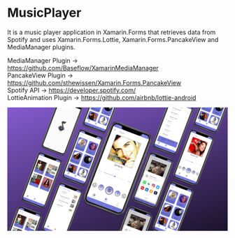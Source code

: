 # MusicPlayer
It is a music player application in Xamarin.Forms that retrieves data from Spotify and uses Xamarin.Forms.Lottie, Xamarin.Forms.PancakeView and MediaManager plugins.

MediaManager Plugin -> https://github.com/Baseflow/XamarinMediaManager </br>
PancakeView Plugin -> https://github.com/sthewissen/Xamarin.Forms.PancakeView </br>
Spotify API -> https://developer.spotify.com/ </br>
LottieAnimation Plugin -> https://github.com/airbnb/lottie-android

<img src="/Screenshots/1.png">

